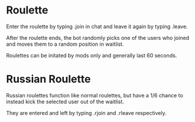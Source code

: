 Roulette
=========

Enter the roulette by typing .join in chat and leave it again by typing .leave.

After the roulette ends, the bot randomly picks one of the users who joined and moves them to a random position in waitlist.

Roulettes can be initated by mods only and generally last 60 seconds.


Russian Roulette
=========

Russian roulettes function like normal roulettes, but have a 1/6 chance to instead kick the selected user out of the waitlist.

They are entered and left by typing .rjoin and .rleave respectively.

